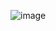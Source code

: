 ![image](https://github.com/d-dionisio/spauniverse/assets/141452319/7451ac7e-64b1-44fe-821b-31c7414c90a4)
